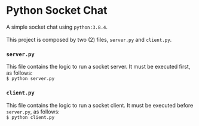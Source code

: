 # Python Socket Chat

A simple socket chat using `python:3.8.4`.
<br />
<br />
This project is composed by two (2) files, `server.py` and `client.py`.
<br />
### `server.py`
This file contains the logic to run a socket server. It must be executed first, as follows: <br />
`$ python server.py`
<br />
### `client.py`
This file contains the logic to run a socket client. It must be executed before `server.py`, as follows: <br />
`$ python client.py`
